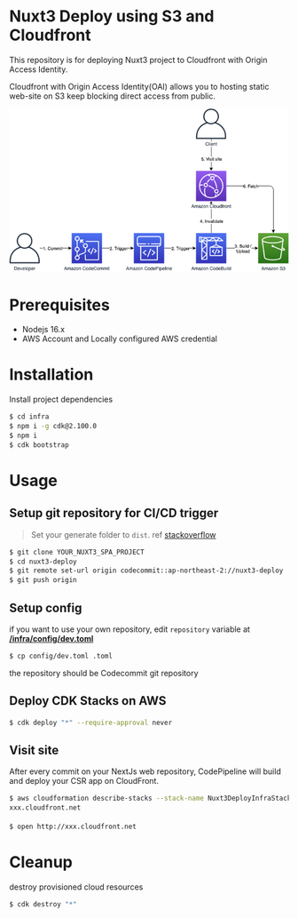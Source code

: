 # Nuxt3 Deploy using S3 and Cloudfront

This repository is for deploying Nuxt3 project to Cloudfront with Origin Access Identity.

Cloudfront with Origin Access Identity(OAI) allows you to hosting static web-site on S3 keep blocking direct access from public.

<img src="/img/architecture.png" />

# Prerequisites

- Nodejs 16.x
- AWS Account and Locally configured AWS credential

# Installation

Install project dependencies

```bash
$ cd infra
$ npm i -g cdk@2.100.0
$ npm i
$ cdk bootstrap
```

# Usage

## Setup git repository for CI/CD trigger

> Set your generate folder to `dist`. ref [stackoverflow](https://stackoverflow.com/questions/75794580/nuxt-3-nuxt-generate-change-static-output-directory)

```bash
$ git clone YOUR_NUXT3_SPA_PROJECT
$ cd nuxt3-deploy
$ git remote set-url origin codecommit::ap-northeast-2://nuxt3-deploy
$ git push origin
```

## Setup config

if you want to use your own repository, edit `repository` variable at [**/infra/config/dev.toml**](/infra/config/dev.toml)

```bash
$ cp config/dev.toml .toml
```

the repository should be Codecommit git repository

## Deploy CDK Stacks on AWS

```bash
$ cdk deploy "*" --require-approval never
```

## Visit site

After every commit on your NextJs web repository, CodePipeline will build and deploy your CSR app on CloudFront.

```bash
$ aws cloudformation describe-stacks --stack-name Nuxt3DeployInfraStack --query "Stacks[0].Outputs[?ExportName=='Nuxt3DeployDistDomainName'].OutputValue" --output text
xxx.cloudfront.net

$ open http://xxx.cloudfront.net
```

# Cleanup

destroy provisioned cloud resources

```bash
$ cdk destroy "*"
```
